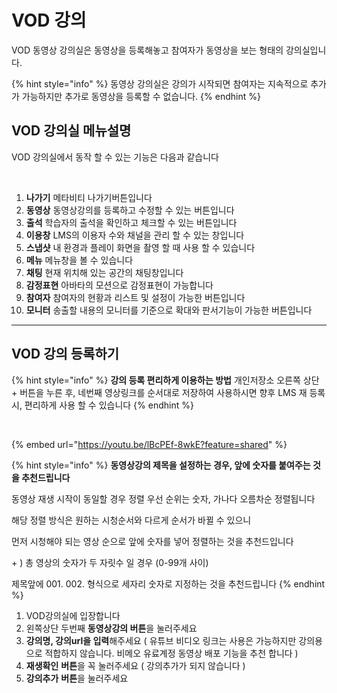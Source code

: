 # VOD 강의

VOD 동영상 강의실은 동영상을 등록해놓고 참여자가 동영상을 보는 형태의 강의실입니다.

{% hint style="info" %}
동영상 강의실은 강의가 시작되면 참여자는 지속적으로 추가가 가능하지만 추가로 동영상을 등록할 수 없습니다.
{% endhint %}

## VOD 강의실 메뉴설명

VOD 강의실에서 동작 할 수 있는 기능은 다음과 같습니다

<figure><img src="../../../../.gitbook/assets/메뉴얼용2.png" alt=""><figcaption></figcaption></figure>

1. **나가기** 메타비티 나가기버튼입니다
2. **동영상** 동영상강의를 등록하고 수정할 수 있는 버튼입니다
3. **출석** 학습자의 출석을 확인하고 체크할 수 있는 버튼입니다&#x20;
4. **이용창** LMS의 이용자 수와 채널을 관리 할 수 있는 창입니다&#x20;
5. **스냅샷** 내 환경과 플레이 화면을 촬영 할 때 사용 할 수 있습니다
6. **메뉴** 메뉴창을 볼 수 있습니다
7. **채팅** 현재 위치해 있는 공간의 채팅창입니다
8. **감정표현** 아바타의 모션으로 감정표현이 가능합니다
9. **참여자** 참여자의 현황과 리스트 및 설정이 가능한 버튼입니다&#x20;
10. **모니터** 송출할 내용의 모니터를 기준으로 확대와 판서기능이 가능한 버튼입니다



***

## VOD 강의 등록하기

{% hint style="info" %}
**강의 등록 편리하게 이용하는 방법** 개인저장소 오른쪽 상단 + 버튼을 누른 후, 네번째 영상링크를 순서대로 저장하여 사용하시면 향후 LMS 재 등록 시, 편리하게 사용 할 수 있습니다
{% endhint %}

<figure><img src="../../../../.gitbook/assets/스크린샷 2024-01-03 오후 5.47.24.png" alt=""><figcaption></figcaption></figure>

{% embed url="https://youtu.be/lBcPEf-8wkE?feature=shared" %}

{% hint style="info" %}
**동영상강의 제목을 설정하는 경우, 앞에 숫자를 붙여주는 것을 추천드립니다**

동영상 재생 시작이 동일할 경우 정렬 우선 순위는 숫자, 가나다 오름차순 정렬됩니다

해당 정렬 방식은 원하는 시청순서와 다르게 순서가 바뀔 수 있으니&#x20;

먼저 시청해야 되는 영상 순으로 앞에 숫자를 넣어 정렬하는 것을 추천드입니다

\+ ) 총 영상의 숫자가 두 자릿수 일 경우 (0-99개 사이)

제목앞에 001. 002. 형식으로 세자리 숫자로 지정하는 것을 추천드립니다
{% endhint %}

1. VOD강의실에 입장합니다
2. 왼쪽상단 두번째 **동영상강의 버튼**을 눌러주세요
3. **강의명, 강의url을 입력**해주세요 ( 유튜브 비디오 링크는 사용은 가능하지만 강의용으로 적합하지 않습니다. 비메오 유료계정 동영상 배포 기능을 추천 합니다 )
4. **재생확인** **버튼**을 꼭 눌러주세요 ( 강의추가가 되지 않습니다 )&#x20;
5. **강의추가** **버튼**을 눌러주세요&#x20;

